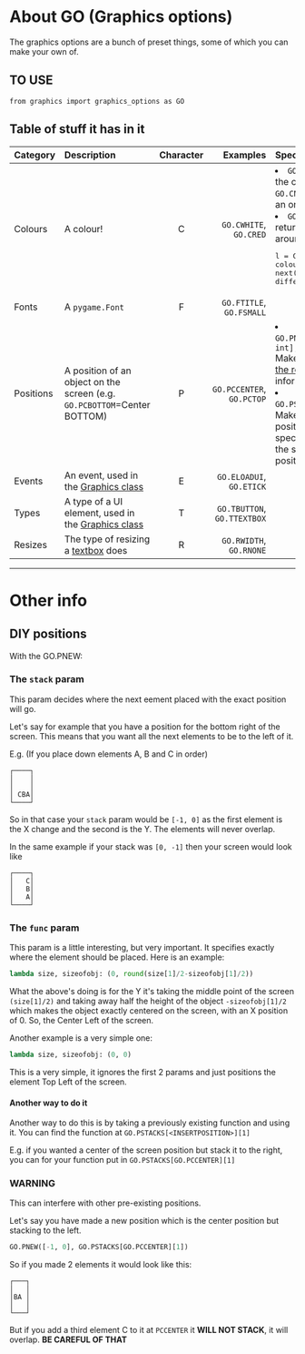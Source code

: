 # About GO (Graphics options)

The graphics options are a bunch of preset things, some of which you can make your own of.

## TO USE

`from graphics import graphics_options as GO`

## Table of stuff it has in it

| Category | Description | Character | Examples | Special uses |
|:---|:---|:---:|---:|:---|
| Colours | A colour! | C | `GO.CWHITE`, `GO.CRED` | <li>`GO.CNEW(name:str)` gets the colour name (e.g. `GO.CNEW("orange")` will get an orange colour)</li><li>`GO.CRAINBOW()` will return a thing you can loop around colours by calling <pre>l = GO.CRAINBOW()<br>colour = next(l)<br>different_colour = next(l)</pre></li> |
| Fonts | A `pygame.Font` | F | `GO.FTITLE`, `GO.FSMALL` | |
| Positions| A position of an object on the screen (e.g. `GO.PCBOTTOM`=Center BOTTOM) | P | `GO.PCCENTER`, `GO.PCTOP` | <li>`GO.PNEW(stack:list[int, int], func:function)` Makes a new position. See [the reference](#diy-positions) for information on this.</li><li>`GO.PSTATIC(x:int,y:int)` Makes a new static position wherever you specify that you can use the same as the other positions.</li> |
| Events | An event, used in the [Graphics class](README.md) | E | `GO.ELOADUI`, `GO.ETICK` | |
| Types | A type of a UI element, used in the [Graphics class](README.md) | T | `GO.TBUTTON`, `GO.TTEXTBOX` | |
| Resizes | The type of resizing a [textbox](README.md) does | R | `GO.RWIDTH`, `GO.RNONE` | |

***

# Other info

## DIY positions
With the GO.PNEW:

### The `stack` param
This param decides where the next eement placed with the exact position will go.

Let's say for example that you have a position for the bottom right of the screen. This means that you want all the next elements to be to the left of it.

E.g. (If you place down elements A, B and C in order)

```
┌────┐
│    │
│    │
│ CBA│
└────┘
```

So in that case your `stack` param would be `[-1, 0]` as the first element is the X change and the second is the Y. The elements will never overlap.

In the same example if your stack was `[0, -1]` then your screen would look like
```
┌────┐
│   C│
│   B│
│   A│
└────┘
```

### The `func` param
This param is a little interesting, but very important. It specifies exactly where the element should be placed. Here is an example:
```py
lambda size, sizeofobj: (0, round(size[1]/2-sizeofobj[1]/2))
```
What the above's doing is for the Y it's taking the middle point of the screen `(size[1]/2)` and taking away half the height of the object `-sizeofobj[1]/2` which makes the object exactly centered on the screen, with an X position of 0. So, the Center Left of the screen.

Another example is a very simple one:
```py
lambda size, sizeofobj: (0, 0)
```
This is a very simple, it ignores the first 2 params and just positions the element Top Left of the screen.

#### Another way to do it
Another way to do this is by taking a previously existing function and using it. You can find the function at `GO.PSTACKS[<INSERTPOSITION>][1]`

E.g. if you wanted a center of the screen position but stack it to the right, you can for your function put in `GO.PSTACKS[GO.PCCENTER][1]`

### WARNING
This can interfere with other pre-existing positions.

Let's say you have made a new position which is the center position but stacking to the left.
```py
GO.PNEW([-1, 0], GO.PSTACKS[GO.PCCENTER][1])
```
So if you made 2 elements it would look like this:
```
┌───┐
│   │
│BA │
│   │
└───┘
```
But if you add a third element C to it at `PCCENTER` it **WILL NOT STACK**, it will overlap.
**BE CAREFUL OF THAT**
